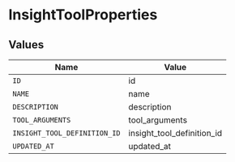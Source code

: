 # InsightToolProperties


## Values

| Name                         | Value                        |
| ---------------------------- | ---------------------------- |
| `ID`                         | id                           |
| `NAME`                       | name                         |
| `DESCRIPTION`                | description                  |
| `TOOL_ARGUMENTS`             | tool_arguments               |
| `INSIGHT_TOOL_DEFINITION_ID` | insight_tool_definition_id   |
| `UPDATED_AT`                 | updated_at                   |